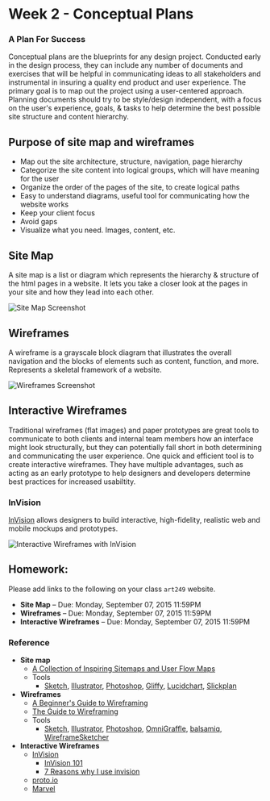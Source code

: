# Week 2 - Conceptual Plans
### A Plan For Success
Conceptual plans are the blueprints for any design project. Conducted early in the design process, they can include any number of documents and exercises that will be helpful in communicating ideas to all stakeholders and instrumental in insuring a quality end product and user experience. The primary goal is to map out the project using a user-centered approach. Planning documents should try to be style/design independent, with a focus on the user's experience, goals, & tasks to help determine the best possible site structure and content hierarchy.


## Purpose of site map and wireframes
- Map out the site architecture, structure, navigation, page hierarchy
- Categorize the site content into logical groups, which will have meaning for the user
- Organize the order of the pages of the site, to create logical paths
- Easy to understand diagrams, useful tool for communicating how the website works
- Keep your client focus
- Avoid gaps
- Visualize what you need. Images, content, etc.


## Site Map
A site map is a list or diagram which represents the hierarchy & structure of the html pages in a website. It lets you take a closer look at the pages in your site and how they lead into each other.

![Site Map Screenshot](http://i.imgur.com/UDiw5zE.png)


## Wireframes
A wireframe is a grayscale block diagram that illustrates the overall navigation and the blocks of elements such as content, function, and more. Represents a skeletal framework of a website.

![Wireframes Screenshot](http://i.imgur.com/CMRSaCL.png)


## Interactive Wireframes
Traditional wireframes (flat images) and paper prototypes are great tools to communicate to both clients and internal team members how an interface might look structurally, but they can potentially fall short in both determining and communicating the user experience. One quick and efficient tool is to create interactive wireframes. They have multiple advantages, such as acting as an early prototype to help designers and developers determine best practices for increased usabiltity.

### InVision
[InVision](http://www.invisionapp.com/) allows designers to build interactive, high-fidelity, realistic web and mobile mockups and prototypes.

![Interactive Wireframes with InVision](http://i.imgur.com/o2zXoOA.gif)


## Homework:
Please add links to the following on your class `art249` website.
- **Site Map** – Due: Monday, September 07, 2015 11:59PM
- **Wireframes** – Due: Monday, September 07, 2015 11:59PM
- **Interactive Wireframes** – Due: Monday, September 07, 2015 11:59PM


### Reference
- **Site map**
  + [A Collection of Inspiring Sitemaps and User Flow Maps](http://speckyboy.com/2015/01/28/collection-inspiring-sitemaps-user-flow-maps/)
  + Tools
    * [Sketch](http://bohemiancoding.com/), [Illustrator](http://www.adobe.com/creativecloud.html), [Photoshop](http://www.adobe.com/creativecloud.html), [Gliffy](https://www.gliffy.com/), [Lucidchart](https://www.lucidchart.com), [Slickplan](https://slickplan.com/)
- **Wireframes**
  + [A Beginner's Guide to Wireframing](http://webdesign.tutsplus.com/articles/a-beginners-guide-to-wireframing--webdesign-7399)
  + [The Guide to Wireframing](http://www.uxpin.com/guide-to-wireframing.html)
  + Tools
    * [Sketch](http://bohemiancoding.com/), [Illustrator](http://www.adobe.com/creativecloud.html), [Photoshop](http://www.adobe.com/creativecloud.html), [OmniGraffle](https://www.omnigroup.com/omnigraffle), [balsamiq](https://balsamiq.com/), [WireframeSketcher](http://wireframesketcher.com/)
- **Interactive Wireframes**
  + [InVision](http://www.invisionapp.com/)
    * [InVision 101](https://projects.invisionapp.com/d/main#/learn)
    * [7 Reasons why I use invision](https://medium.com/@mrjeremywells/7-reasons-why-i-use-invision-for-rapid-prototyping-ed1c33d5b86)
  + [proto.io](https://proto.io/)
  + [Marvel](https://marvelapp.com/)

